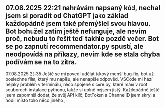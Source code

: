 07.08.2025 22:21
nahrávám napsaný kód, nechal jsem si poradit od ChatGPT jako základ každopádně jsem také přemýšlel svou hlavou. Bot bohužel zatím ještě nefunguje, ale nevím proč, nebudu to řešit teď takhle pozdě večer.
Bot se po zapnutí recommendator.py spustí, ale neodpovídá na příkazy, nevím kde se stala chyba podívám se na to zítra.
--
07.08.2025 22:35
Ještě se mi povedl udělat takový menší bug-fix, bot už poslechne film, který mu napíšu, ale nenapíše odpověd. VSCode mi hází nějaký problém v terminálu, něco spojené s core.py, které mám v root souborech instalace pythonu, takže si uplně nejsem jistý. Každopádně ještě jsem zapomněl dodat, že svůj API klíč, BotToken a ChannelID jsem skryl a hodil místo toho něco jiného ;)

